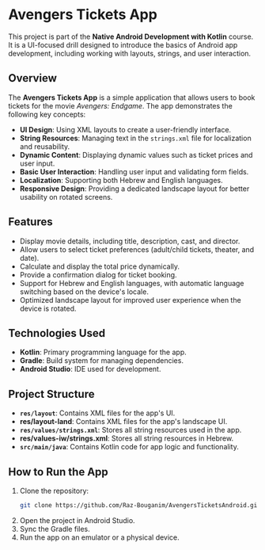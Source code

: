 # Avengers Tickets App

This project is part of the **Native Android Development with Kotlin** course. It is a UI-focused drill designed to introduce the basics of Android app development, including working with layouts, strings, and user interaction.

## Overview

The **Avengers Tickets App** is a simple application that allows users to book tickets for the movie *Avengers: Endgame*. The app demonstrates the following key concepts:

- **UI Design**: Using XML layouts to create a user-friendly interface.
- **String Resources**: Managing text in the `strings.xml` file for localization and reusability.
- **Dynamic Content**: Displaying dynamic values such as ticket prices and user input.
- **Basic User Interaction**: Handling user input and validating form fields.
- **Localization**: Supporting both Hebrew and English languages.
- **Responsive Design**: Providing a dedicated landscape layout for better usability on rotated screens.

## Features

- Display movie details, including title, description, cast, and director.
- Allow users to select ticket preferences (adult/child tickets, theater, and date).
- Calculate and display the total price dynamically.
- Provide a confirmation dialog for ticket booking.
- Support for Hebrew and English languages, with automatic language switching based on the device's locale.
- Optimized landscape layout for improved user experience when the device is rotated.

## Technologies Used

- **Kotlin**: Primary programming language for the app.
- **Gradle**: Build system for managing dependencies.
- **Android Studio**: IDE used for development.

## Project Structure

- **`res/layout`**: Contains XML files for the app's UI.
- **res/layout-land**: Contains XML files for the app's landscape UI.
- **`res/values/strings.xml`**: Stores all string resources used in the app.
- **res/values-iw/strings.xml**: Stores all string resources in Hebrew.
- **`src/main/java`**: Contains Kotlin code for app logic and functionality.

## How to Run the App

1. Clone the repository:
   ```bash
   git clone https://github.com/Raz-Bouganim/AvengersTicketsAndroid.git
   ```
2. Open the project in Android Studio.
3. Sync the Gradle files.
4. Run the app on an emulator or a physical device.
